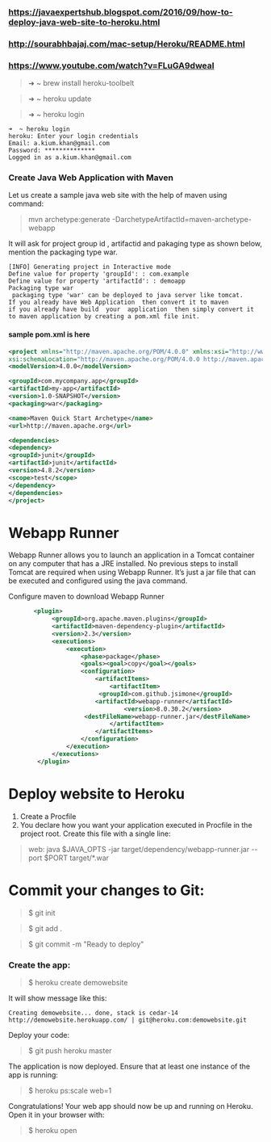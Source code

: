 ### https://javaexpertshub.blogspot.com/2016/09/how-to-deploy-java-web-site-to-heroku.html

### http://sourabhbajaj.com/mac-setup/Heroku/README.html

### https://www.youtube.com/watch?v=FLuGA9dweaI

> ➜  ~ brew install heroku-toolbelt

> ➜  ~ heroku update

> ➜  ~ heroku login

	➜  ~ heroku login
	heroku: Enter your login credentials
	Email: a.kium.khan@gmail.com
	Password: **************
	Logged in as a.kium.khan@gmail.com



### Create Java Web Application with Maven 

Let us create a sample java web site  with the help of maven using command:

> mvn archetype:generate -DarchetypeArtifactId=maven-archetype-webapp

It will ask for project group id  , artifactid and pakaging type as shown below, mention the packaging type war.

	[INFO] Generating project in Interactive mode
	Define value for property 'groupId': : com.example
	Define value for property 'artifactId': : demoapp
	Packaging type war
	 packaging type 'war' can be deployed to java server like tomcat.
	If you already have Web Application  then convert it to maven 
	if you already have build  your  application  then simply convert it to maven application by creating a pom.xml file init.

#### sample pom.xml is here

```xml
<project xmlns="http://maven.apache.org/POM/4.0.0" xmlns:xsi="http://www.w3.org/2001/XMLSchema-instance"
xsi:schemaLocation="http://maven.apache.org/POM/4.0.0 http://maven.apache.org/xsd/maven-4.0.0.xsd">
<modelVersion>4.0.0</modelVersion>

<groupId>com.mycompany.app</groupId>
<artifactId>my-app</artifactId>
<version>1.0-SNAPSHOT</version>
<packaging>war</packaging>

<name>Maven Quick Start Archetype</name>
<url>http://maven.apache.org</url>

<dependencies>
<dependency>
<groupId>junit</groupId>
<artifactId>junit</artifactId>
<version>4.8.2</version>
<scope>test</scope>
</dependency>
</dependencies>
</project>
```

# Webapp Runner

Webapp Runner allows you to launch an application in a Tomcat container on any computer that has a JRE installed. No previous steps to install Tomcat are required when using Webapp Runner. It’s just a jar file that can be executed and configured using the java command.

Configure maven to download Webapp Runner     

```xml
       <plugin>
            <groupId>org.apache.maven.plugins</groupId>
            <artifactId>maven-dependency-plugin</artifactId>
            <version>2.3</version>
            <executions>
                <execution>
                    <phase>package</phase>
                    <goals><goal>copy</goal></goals>
                    <configuration>
                        <artifactItems>
                            <artifactItem>
                         <groupId>com.github.jsimone</groupId>
                        <artifactId>webapp-runner</artifactId>
                                <version>8.0.30.2</version>
                     <destFileName>webapp-runner.jar</destFileName>
                            </artifactItem>
                        </artifactItems>
                    </configuration>
                </execution>
            </executions>
        </plugin>
```


# Deploy website  to Heroku

1. Create a Procfile
2. You declare how you want your application executed in Procfile in the project root. Create this file with a single line:


> web:    java $JAVA_OPTS -jar target/dependency/webapp-runner.jar --port $PORT target/*.war



# Commit your changes to Git:

> $ git init

> $ git add .

> $ git commit -m "Ready to deploy"

### Create the app:

> $ heroku create demowebsite

It will show message like this:

	Creating demowebsite... done, stack is cedar-14
	http://demowebsite.herokuapp.com/ | git@heroku.com:demowebsite.git


Deploy your code:

> $ git push heroku master

The application is now deployed. Ensure that at least one instance of the app is running:

> $ heroku ps:scale web=1

Congratulations! Your web app should now be up and running on Heroku. Open it in your browser with:

> $ heroku open
